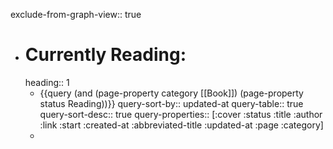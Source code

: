 exclude-from-graph-view:: true
- # Currently Reading:
  heading:: 1
	- {{query (and (page-property category [[Book]]) (page-property status Reading))}}
	  query-sort-by:: updated-at
	  query-table:: true
	  query-sort-desc:: true
	  query-properties:: [:cover :status :title :author :link :start :created-at :abbreviated-title :updated-at :page :category]
	-